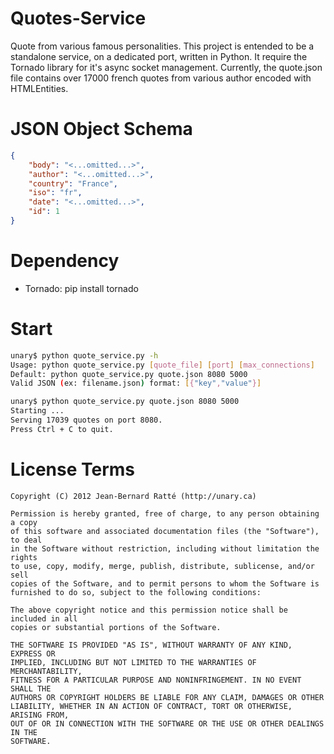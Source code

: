 Quotes-Service
==============

Quote from various famous personalities. This project is entended to be a standalone service, on a dedicated port, written in Python. It require the Tornado library for it's async socket management. 
Currently, the quote.json file contains over 17000 french quotes from various author encoded with HTMLEntities.

JSON Object Schema
==================
```json
{
	"body": "<...omitted...>", 
	"author": "<...omitted...>", 
	"country": "France", 
	"iso": "fr", 
	"date": "<...omitted...>", 
	"id": 1
}
```

Dependency
==========
* Tornado: pip install tornado

Start
=====
```bash
unary$ python quote_service.py -h
Usage: python quote_service.py [quote_file] [port] [max_connections]
Default: python quote_service.py quote.json 8080 5000
Valid JSON (ex: filename.json) format: [{"key","value"}]

unary$ python quote_service.py quote.json 8080 5000
Starting ... 
Serving 17039 quotes on port 8080.
Press Ctrl + C to quit. 
```

License Terms
=============

	Copyright (C) 2012 Jean-Bernard Ratté (http://unary.ca)

	Permission is hereby granted, free of charge, to any person obtaining a copy 
	of this software and associated documentation files (the "Software"), to deal
	in the Software without restriction, including without limitation the rights
	to use, copy, modify, merge, publish, distribute, sublicense, and/or sell 
	copies of the Software, and to permit persons to whom the Software is 
	furnished to do so, subject to the following conditions:

	The above copyright notice and this permission notice shall be included in all
	copies or substantial portions of the Software.

	THE SOFTWARE IS PROVIDED "AS IS", WITHOUT WARRANTY OF ANY KIND, EXPRESS OR 
	IMPLIED, INCLUDING BUT NOT LIMITED TO THE WARRANTIES OF MERCHANTABILITY, 
	FITNESS FOR A PARTICULAR PURPOSE AND NONINFRINGEMENT. IN NO EVENT SHALL THE 
	AUTHORS OR COPYRIGHT HOLDERS BE LIABLE FOR ANY CLAIM, DAMAGES OR OTHER 
	LIABILITY, WHETHER IN AN ACTION OF CONTRACT, TORT OR OTHERWISE, ARISING FROM, 
	OUT OF OR IN CONNECTION WITH THE SOFTWARE OR THE USE OR OTHER DEALINGS IN THE 
	SOFTWARE.